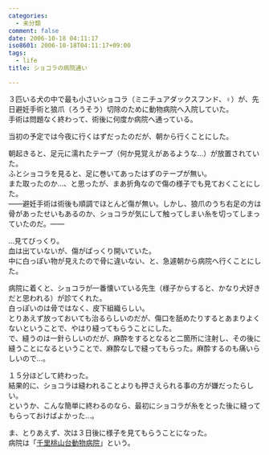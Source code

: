 ```yaml
---
categories:
  - 未分類
comment: false
date: 2006-10-18 04:11:17
iso8601: 2006-10-18T04:11:17+09:00
tags:
  - life
title: ショコラの病院通い

---
```


<div class="entry-body">
  <p>３匹いる犬の中で最も小さいショコラ（ミニチュアダックスフンド、♀）が、先日避妊手術と狼爪（ろうそう）切除のために動物病院へ入院していた。<br />
    手術は問題なく終わって、術後に何度か病院へ通っている。</p>

  <p>当初の予定では今夜に行くはずだったのだが、朝から行くことにした。</p>

  <p>朝起きると、足元に濡れたテープ（何か見覚えがあるような…）が放置されていた。<br />
    ふとショコラを見ると、足に巻いてあったはずのテープが無い。<br />
    また取ったのか…、と思ったが、まあ折角なので傷の様子でも見ておくことにした。<br />
    ――避妊手術は術後も順調でほとんど傷が無い。しかし、狼爪のうち右足の方は骨があったせいもあるのか、ショコラが気にして触ってしまい糸を切ってしまっていたのだ。――</p>

  <p>…見てびっくり。<br />
    血は出ていないが、傷がぱっくり開いていた。<br />
    中に白っぽい物が見えたので骨に違いない、と、急遽朝から病院へ行くことにした。</p>

  <p>病院に着くと、ショコラが一番懐いている先生（様子からすると、かなり犬好きだと思われる）が診てくれた。<br />
    白っぽいのは骨ではなく、皮下組織らしい。<br />
    とりあえず放っておいても治るらしいのだが、傷口を舐めたりするとあまりよくないということで、やはり縫ってもらうことにした。<br />
    で、縫うのは一針らしいのだが、麻酔をするとなると二箇所に注射し、その後に縫うことになるということで、麻酔なしで縫ってもらった。麻酔するのも痛いらしいので…。</p>

  <p>１５分ほどして終わった。<br />
    結果的に、ショコラは縫われることよりも押さえられる事の方が嫌だったらしい。<br />
    というか、こんな簡単に終わるのなら、最初にショコラが糸をとった後に縫ってもらっておけばよかった…。</p>

  <p>ま、とりあえず、次は３日後に様子を見てもらうことになった。<br />
    病院は「<a href="http://www.hs-gac.jp">千里桃山台動物病院</a>」という。</p>

  <script type="text/javascript" src="http://maps.google.com/maps?hl=ja&amp;file=api&amp;v=2&amp;key=ABQIAAAAQeU0HlFLVzUBN_O7g8guNRQIS39eiJ8SO_anhfU-PUsCcHeT5hS9chvyJvWFtuMnot8EsDowzy_FRQ" charset="utf-8"></script>
  <script type="text/javascript">
    <![CDATA[
    //<![CDATA[
    function attachOnLoad(func) {
      window.attachEvent ?
        window.attachEvent('onload', func) :
        window.addEventListener('load', func, false);
    }

    function attachBeforeUnload(func) {
      window.attachEvent ?
        window.attachEvent('onbeforeunload', func) :
        window.addEventListener('beforeunload', func, false);
    }

    function generateGMap(mapid, address, lat, lng, zoom, maptype) {
      if (GBrowserIsCompatible()) {
        var map = new GMap2(document.getElementById(mapid));
        map.addControl(new GSmallMapControl());
        map.addControl(new GMapTypeControl());
        var center = new GLatLng(lat, lng);
        if (typeof maptype == 'string') maptype = eval(maptype);
        map.setCenter(center, zoom, maptype);
        var marker = new GMarker(center, G_DEFAULT_ICON);
        map.addOverlay(marker);
        var html = '<div style="width:12em;font-size:small">' + address + '
    ]]>
  </script>
</div>

